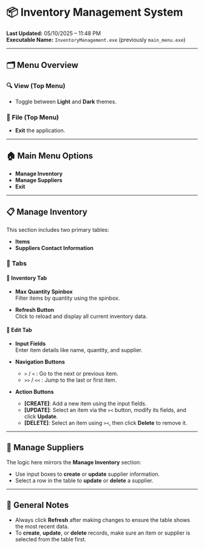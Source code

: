 # 📦 Inventory Management System

**Last Updated:** 05/10/2025 – 11:48 PM  
**Executable Name:** `InventoryManagement.exe` (previously `main_menu.exe`)

---

## 🗂️ Menu Overview

### 🔍 View (Top Menu)
- Toggle between **Light** and **Dark** themes.

### 📁 File (Top Menu)
- **Exit** the application.

---

## 🏠 Main Menu Options

- **Manage Inventory**
- **Manage Suppliers**
- **Exit**

---

## 📋 Manage Inventory

This section includes two primary tables:
- **Items**
- **Suppliers Contact Information**

### 📑 Tabs

#### 🔸 Inventory Tab
- **Max Quantity Spinbox**  
  Filter items by quantity using the spinbox.

- **Refresh Button**  
  Click to reload and display all current inventory data.

#### 🔸 Edit Tab
- **Input Fields**  
  Enter item details like name, quantity, and supplier.

- **Navigation Buttons**  
  - `>` / `<` : Go to the next or previous item.  
  - `>>` / `<<` : Jump to the last or first item.

- **Action Buttons**  
  - **[CREATE]**: Add a new item using the input fields.  
  - **[UPDATE]**: Select an item via the `><` button, modify its fields, and click **Update**.  
  - **[DELETE]**: Select an item using `><`, then click **Delete** to remove it.

---

## 🧾 Manage Suppliers

The logic here mirrors the **Manage Inventory** section:

- Use input boxes to **create** or **update** supplier information.
- Select a row in the table to **update** or **delete** a supplier.

---

## 📌 General Notes

- Always click **Refresh** after making changes to ensure the table shows the most recent data.
- To **create**, **update**, or **delete** records, make sure an item or supplier is selected from the table first.
